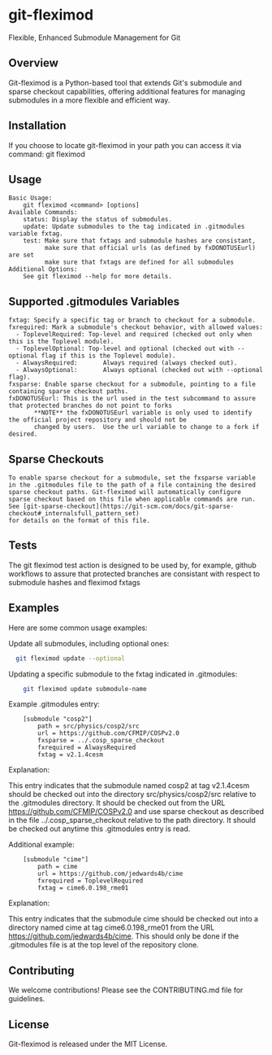 # git-fleximod

Flexible, Enhanced Submodule Management for Git

## Overview

Git-fleximod is a Python-based tool that extends Git's submodule and sparse checkout capabilities, offering additional features for managing submodules in a more flexible and efficient way.

## Installation

  If you choose to locate git-fleximod in your path you can access it via command: git fleximod

## Usage

    Basic Usage:
        git fleximod <command> [options]
    Available Commands:
        status: Display the status of submodules.
        update: Update submodules to the tag indicated in .gitmodules variable fxtag.
        test: Make sure that fxtags and submodule hashes are consistant,
              make sure that official urls (as defined by fxDONOTUSEurl) are set
              make sure that fxtags are defined for all submodules
    Additional Options:
        See git fleximod --help for more details.

## Supported .gitmodules Variables

    fxtag: Specify a specific tag or branch to checkout for a submodule.
    fxrequired: Mark a submodule's checkout behavior, with allowed values:
      - ToplevelRequired: Top-level and required (checked out only when this is the Toplevel module).
      - ToplevelOptional: Top-level and optional (checked out with --optional flag if this is the Toplevel module).
      - AlwaysRequired:       Always required (always checked out).
      - AlwaysOptional:       Always optional (checked out with --optional flag).
    fxsparse: Enable sparse checkout for a submodule, pointing to a file containing sparse checkout paths.
    fxDONOTUSEurl: This is the url used in the test subcommand to assure that protected branches do not point to forks
           **NOTE** the fxDONOTUSEurl variable is only used to identify the official project repository and should not be
           changed by users.  Use the url variable to change to a fork if desired.

## Sparse Checkouts

    To enable sparse checkout for a submodule, set the fxsparse variable
    in the .gitmodules file to the path of a file containing the desired
    sparse checkout paths. Git-fleximod will automatically configure
    sparse checkout based on this file when applicable commands are run.
    See [git-sparse-checkout](https://git-scm.com/docs/git-sparse-checkout#_internalsfull_pattern_set)
    for details on the format of this file.

## Tests

   The git fleximod test action is designed to be used by, for example, github workflows
   to assure that protected branches are consistant with respect to submodule hashes and fleximod fxtags

## Examples


Here are some common usage examples:

Update all submodules, including optional ones:
```bash
  git fleximod update --optional
```

Updating a specific submodule to the fxtag indicated in .gitmodules:

```bash
    git fleximod update submodule-name
```
Example .gitmodules entry:
```ini, toml
    [submodule "cosp2"]
        path = src/physics/cosp2/src
        url = https://github.com/CFMIP/COSPv2.0
        fxsparse = ../.cosp_sparse_checkout
        fxrequired = AlwaysRequired
        fxtag = v2.1.4cesm
```
Explanation:

This entry indicates that the submodule named cosp2 at tag v2.1.4cesm
should be checked out into the directory src/physics/cosp2/src
relative to the .gitmodules directory.  It should be checked out from
the URL https://github.com/CFMIP/COSPv2.0 and use sparse checkout as
described in the file ../.cosp_sparse_checkout relative to the path
directory.  It should be checked out anytime this .gitmodules entry is
read.

Additional example:
```ini, toml
    [submodule "cime"]
        path = cime
        url = https://github.com/jedwards4b/cime
        fxrequired = ToplevelRequired
        fxtag = cime6.0.198_rme01
```

Explanation:

This entry indicates that the submodule cime should be checked out
into a directory named cime at tag cime6.0.198_rme01 from the URL
https://github.com/jedwards4b/cime.  This should only be done if
the .gitmodules file is at the top level of the repository clone.

## Contributing

We welcome contributions! Please see the CONTRIBUTING.md file for guidelines.

## License

Git-fleximod is released under the MIT License.
